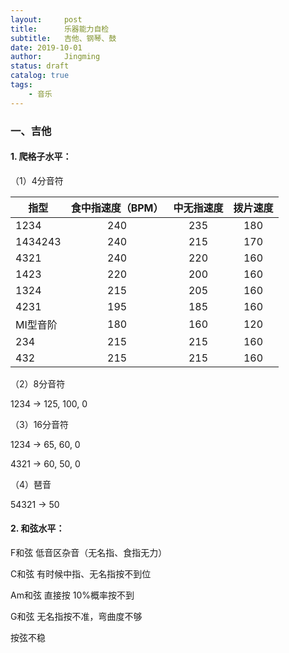 ```yaml
---
layout:     post
title:      乐器能力自检
subtitle:   吉他、钢琴、鼓
date: 2019-10-01
author:     Jingming
status: draft
catalog: true
tags:
    - 音乐
---
```

### 一、吉他

#### 1. 爬格子水平：
（1）4分音符

| 指型       | 食中指速度（BPM）   |  中无指速度  | 拨片速度 |
| --------  |:-----:| :-----:| :----:  |
| 1234      | 240   |   235     |   180 |
| 1434243   | 240   |   215     |   170 |
| 4321      | 240   |   220     |   160 |
| 1423      | 220   |   200     |   160 |
| 1324      | 215   |   205     |   160 |
| 4231      | 195   |   185     |   160 |
| MI型音阶   | 180   |   160     |   120 |
| 234       | 215   |   215     |   160 |
| 432       | 215   |   215     |   160 |

（2）8分音符

 1234 -> 125, 100, 0

（3）16分音符

1234 -> 65, 60, 0

4321 -> 60, 50, 0
 
 （4）琶音
 
 54321 -> 50

#### 2. 和弦水平：

F和弦 低音区杂音（无名指、食指无力）

C和弦 有时候中指、无名指按不到位

Am和弦 直接按 10%概率按不到

G和弦 无名指按不准，弯曲度不够

按弦不稳